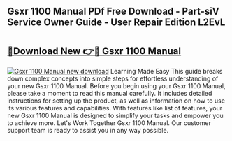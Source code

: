 ## Gsxr 1100 Manual PDf Free Download - Part-siV Service Owner Guide - User Repair Edition L2EvL

# <h2><a href="http://cf17357.oget.top/?id=Gsxr+1100+Manual">🔗Download New 👉🔴 Gsxr 1100 Manual</a></h2>

[![Gsxr 1100 Manual new download](https://i.imgur.com/5g1atiW.png)](http://cf17357.oget.top/?id=Gsxr+1100+Manual)
Learning Made Easy This guide breaks down complex concepts into simple steps for effortless understanding of your new Gsxr 1100 Manual. Before you begin using your Gsxr 1100 Manual, please take a moment to read this manual carefully. It includes detailed instructions for setting up the product, as well as information on how to use its various features and capabilities. With features like list of features, your new Gsxr 1100 Manual is designed to simplify your tasks and empower you to achieve more. Let's Work Together Gsxr 1100 Manual. Our customer support team is ready to assist you in any way possible.
